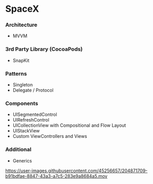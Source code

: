 # SpaceX

### Architecture
- MVVM

### 3rd Party Library (CocoaPods)
- SnapKit

### Patterns
- Singleton
- Delegate / Protocol

### Components
- UISegmentedControl
- UIRefreshControl
- UICollectionView with Compositional and Flow Layout
- UIStackView
- Custom ViewControllers and Views

### Additional
- Generics

https://user-images.githubusercontent.com/45256657/204871709-b91bdfae-8847-43a3-a7c5-283e9a8684a5.mov
